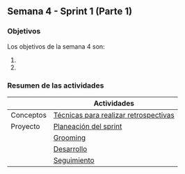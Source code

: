 ## Semana 4 - Sprint 1 (Parte 1)

### Objetivos

Los objetivos de la semana 4 son:

1. 
2. 
 
### Resumen de las actividades

|   | Actividades   |
|---|---------------|
|Conceptos   | [Técnicas para realizar retrospectivas](https://avargas20.github.io/MISW-Procesos/semanas/semana4/s4_retrospectivas)  |
|Proyecto    | [Planeación del sprint](https://avargas20.github.io/MISW-Procesos/semanas/semana4/s4_planeacion_sprint)  |
|            | [Grooming](https://avargas20.github.io/MISW-Procesos/semanas/semana4/s4_grooming)|
|            | [Desarrollo](https://avargas20.github.io/MISW-Procesos/semanas/semana4/s4_desarrollo)|
|            | [Seguimiento](https://avargas20.github.io/MISW-Procesos/semanas/semana4/s4_seguimiento)|
